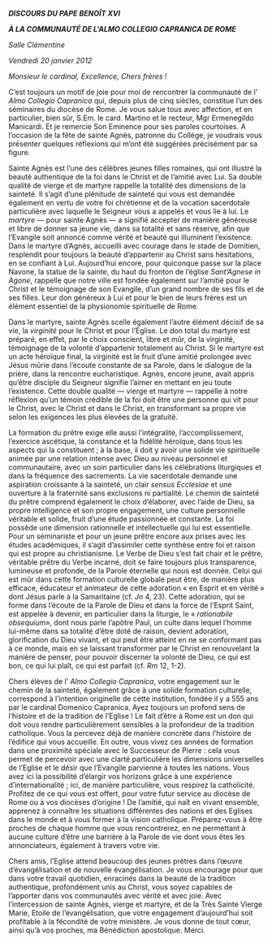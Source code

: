 ***DISCOURS DU PAPE BENOÎT XVI***

***À LA COMMUNAUTÉ DE L'ALMO COLLEGIO CAPRANICA DE ROME***

*Salle Clémentine*

*Vendredi 20 janvier 2012*

*Monsieur le cardinal, Excellence, Chers frères !*

C’est toujours un motif de joie pour moi de rencontrer la communauté de l’ *Almo Collegio Capranica* qui, depuis plus de cinq siècles, constitue l’un des séminaires du diocèse de Rome. Je vous salue tous avec affection, et en particulier, bien sûr, S.Em. le card. Martino et le recteur, Mgr Ermenegildo Manicardi. Et je remercie Son Eminence pour ses paroles courtoises. A l’occasion de la fête de sainte Agnès, patronne du Collège, je voudrais vous présenter quelques réflexions qui m’ont été suggérées précisément par sa figure.

Sainte Agnès est l’une des célèbres jeunes filles romaines, qui ont illustré la beauté authentique de la foi dans le Christ et de l’amitié avec Lui. Sa double qualité de vierge et de martyre rappelle la totalité des dimensions de la sainteté. Il s’agit d’une plénitude de sainteté qui vous est demandée également en vertu de votre foi chrétienne et de la vocation sacerdotale particulière avec laquelle le Seigneur vous a appelés et vous lie à lui. Le *martyre* — pour sainte Agnès — a signifié accepter de manière généreuse et libre de donner sa jeune vie, dans sa totalité et sans réserve, afin que l’Evangile soit annoncé comme vérité et beauté qui illuminent l’existence. Dans le martyre d’Agnès, accueilli avec courage dans le stade de Domitien, resplendit pour toujours la beauté d’appartenir au Christ sans hésitations, en se confiant à Lui. Aujourd’hui encore, pour quiconque passe sur la place Navone, la statue de la sainte, du haut du fronton de l’église *Sant’Agnese in Agone*, rappelle que notre ville est fondée également sur l’amitié pour le Christ et le témoignage de son Evangile, d’un grand nombre de ses fils et de ses filles. Leur don généreux à Lui et pour le bien de leurs frères est un élément essentiel de la physionomie spirituelle de Rome.

Dans le martyre, sainte Agnès scelle également l’autre élément décisif de sa vie, la *virginité* pour le Christ et pour l’Eglise. Le don total du martyre est préparé, en effet, par le choix conscient, libre et mûr, de la virginité, témoignage de la volonté d’appartenir totalement au Christ. Si le martyre est un acte héroïque final, la virginité est le fruit d’une amitié prolongée avec Jésus mûrie dans l’écoute constante de sa Parole, dans le dialogue de la prière, dans la rencontre eucharistique. Agnès, encore jeune, avait appris qu’être disciple du Seigneur signifie l’aimer en mettant en jeu toute l’existence. Cette double qualité — vierge et martyre — rappelle à notre réflexion qu’un témoin crédible de la foi doit être une personne qui vit pour le Christ, avec le Christ et dans le Christ, en transformant sa propre vie selon les exigences les plus élevées de la gratuité.

La formation du prêtre exige elle aussi l’intégralité, l’accomplissement, l’exercice ascétique, la constance et la fidélité héroïque, dans tous les aspects qui la constituent ; à la base, il doit y avoir une solide vie spirituelle animée par une relation intense avec Dieu au niveau personnel et communautaire, avec un soin particulier dans les célébrations liturgiques et dans la fréquence des sacrements. La vie sacerdotale demande une aspiration croissante à la sainteté, un clair *sensus Ecclesiae* et une ouverture à la fraternité sans exclusions ni partialité. Le chemin de sainteté du prêtre comprend également le choix d’élaborer, avec l’aide de Dieu, sa propre intelligence et son propre engagement, une culture personnelle véritable et solide, fruit d’une étude passionnée et constante. La foi possède une dimension rationnelle et intellectuelle qui lui est essentielle. Pour un séminariste et pour un jeune prêtre encore aux prises avec les études académiques, il s’agit d’assimiler cette synthèse entre foi et raison qui est propre au christianisme. Le Verbe de Dieu s’est fait chair et le prêtre, véritable prêtre du Verbe incarné, doit se faire toujours plus transparence, lumineuse et profonde, de la Parole éternelle qui nous est donnée. Celui qui est mûr dans cette formation culturelle globale peut être, de manière plus efficace, éducateur et animateur de cette adoration « en Esprit et en vérité » dont Jésus parle à la Samaritaine (cf. *Jn* 4, 23). Cette adoration, qui se forme dans l’écoute de la Parole de Dieu et dans la force de l’Esprit Saint, est appelée à devenir, en particulier dans la liturgie, le « *rationabile obsequium*», dont nous parle l’apôtre Paul, un culte dans lequel l’homme lui-même dans sa totalité d’être doté de raison, devient adoration, glorification du Dieu vivant, et qui peut être atteint en ne se conformant pas à ce monde, mais en se laissant transformer par le Christ en renouvelant la manière de penser, pour pouvoir discerner la volonté de Dieu, ce qui est bon, ce qui lui plaît, ce qui est parfait (cf. *Rm* 12, 1-2).

Chers élèves de l’ *Almo Collegio Capranica*, votre engagement sur le chemin de la sainteté, également grâce à une solide formation culturelle, correspond à l’intention originelle de cette institution, fondée il y a 555 ans par le cardinal Domenico Capranica. Ayez toujours un profond sens de l’histoire et de la tradition de l’Eglise ! Le fait d’être à Rome est un don qui doit vous rendre particulièrement sensibles à la profondeur de la tradition catholique. Vous la percevez déjà de manière concrète dans l’histoire de l’édifice qui vous accueille. En outre, vous vivez ces années de formation dans une proximité spéciale avec le Successeur de Pierre : cela vous permet de percevoir avec une clarté particulière les dimensions universelles de l’Eglise et le désir que l’Evangile parvienne à toutes les nations. Vous avez ici la possibilité d’élargir vos horizons grâce à une expérience d’internationalité ; ici, de manière particulière, vous respirez la catholicité. Profitez de ce qui vous est offert, pour votre futur service au diocèse de Rome ou à vos diocèses d’origine ! De l’amitié, qui naît en vivant ensemble, apprenez à connaître les situations différentes des nations et des Eglises dans le monde et à vous former à la vision catholique. Préparez-vous à être proches de chaque homme que vous rencontrerez, en ne permettant à aucune culture d’être une barrière à la Parole de vie dont vous êtes les annonciateurs, également à travers votre vie.

Chers amis, l’Eglise attend beaucoup des jeunes prêtres dans l’œuvre d’évangélisation et de nouvelle évangélisation. Je vous encourage pour que dans votre travail quotidien, enracinés dans la beauté de la tradition authentique, profondément unis au Christ, vous soyez capables de l’apporter dans vos communautés avec vérité et avec joie. Avec l’intercession de sainte Agnès, vierge et martyre, et de la Très Sainte Vierge Marie, Etoile de l’évangélisation, que votre engagement d’aujourd’hui soit profitable à la fécondité de votre ministère. Je vous donne de tout cœur, ainsi qu’à vos proches, ma Bénédiction apostolique. Merci.